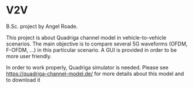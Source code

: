 # V2V
B.Sc. project by Angel Roade. 

This project is about Quadriga channel model in vehicle-to-vehicle scenarios. The main objective is to compare several 5G waveforms (OFDM, F-OFDM, ...) in this particular scenario. A GUI is provided in order to be more user friendly. 

In order to work properly, Quadriga simulator is needed. Please see https://quadriga-channel-model.de/ for more details about this model and to download it

